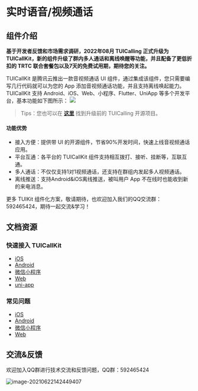
# 实时语音/视频通话

## 组件介绍
**基于开发者反馈和市场需求调研，2022年08月 TUICalling 正式升级为 TUICallKit，新的组件升级了群内多人通话和离线唤醒等功能，并且配备了更低折扣的 TRTC 联合套餐包以及7天的免费试用期，期待您的关注。**

TUICallKit 是腾讯云推出一款音视频通话 UI 组件，通过集成该组件，您只需要编写几行代码就可以为您的 App 添加音视频通话功能，并且支持离线唤起能力。TUICallKit 支持 Android、iOS、Web、小程序、Flutter、UniApp 等多个开发平台，基本功能如下图所示：
![](https://qcloudimg.tencent-cloud.cn/raw/08f914b45857743fd05dfaa28e2adb72.png)

> Tips：您也可以在 [**这里**](https://github.com/tencentyun/TUICalling/tree/open) 找到升级前的 TUICalling 开源项目。
#### 功能优势
- 接入方便：提供带 UI 的开源组件，节省90%开发时间，快速上线音视频通话应用。
- 平台互通：各平台的 TUICallKit 组件支持相互拨打、接听、挂断等，互联互通。
- 多人通话：不仅仅支持1对1视频通话，还支持在群组内发起多人视频通话。
- 离线推送：支持Android&iOS离线推送，被叫用户 App 不在线时也能收到新的来电消息。

更多 TUIKit 组件化方案，敬请期待，也欢迎加入我们的QQ交流群：592465424，期待一起交流&学习！


## 文档资源
### 快速接入 TUICallKit

- [iOS ](https://cloud.tencent.com/document/product/647/78730)
- [Android](https://tcloud-doc.isd.com/document/product/647/78729)
- [微信小程序](https://cloud.tencent.com/document/product/647/78733) 
- [Web](https://cloud.tencent.com/document/product/647/78731)
- [uni-app](https://cloud.tencent.com/document/product/647/78732)

### 常见问题

- [iOS ](https://cloud.tencent.com/document/product/647/78768)
- [Android](https://tcloud-doc.isd.com/document/product/647/78767)
- [微信小程序](https://cloud.tencent.com/document/product/647/78770) 
- [Web](https://cloud.tencent.com/document/product/647/78769)

## 交流&反馈

欢迎加入QQ群进行技术交流和反馈问题，QQ群：592465424

![image-20210622142449407](https://main.qcloudimg.com/raw/1ea3ab1ff36d37c889f4140499585a4a.png)
